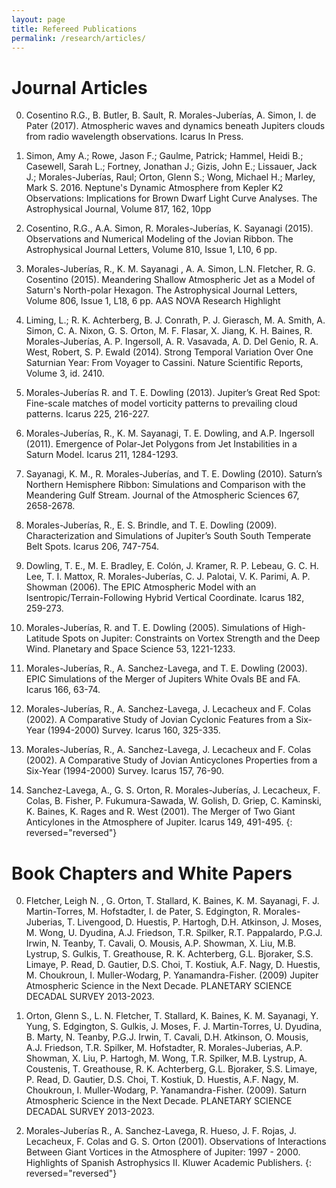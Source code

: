```yaml
---
layout: page
title: Refereed Publications
permalink: /research/articles/
---
```


<h1> Journal Articles </h1>

0. Cosentino R.G., B. Butler, B. Sault, R. Morales-Juberías, A. Simon, I. de Pater (2017). Atmospheric waves and dynamics beneath Jupiters clouds from radio wavelength observations. Icarus In Press.

0. Simon, Amy A.; Rowe, Jason F.; Gaulme, Patrick; Hammel, Heidi B.; Casewell, Sarah L.; Fortney, Jonathan J.; Gizis, John E.; Lissauer, Jack J.; Morales-Juberías, Raul; Orton, Glenn S.; Wong, Michael H.; Marley, Mark S. 2016. Neptune's Dynamic Atmosphere from Kepler K2 Observations: Implications for Brown Dwarf Light Curve Analyses. The Astrophysical Journal, Volume 817, 162, 10pp

0. Cosentino, R.G., A.A. Simon, R. Morales-Juberías, K. Sayanagi (2015).  Observations and Numerical Modeling of the Jovian Ribbon. The Astrophysical Journal Letters, Volume 810, Issue 1, L10, 6 pp.

0. Morales-Juberías, R., K. M. Sayanagi , A. A. Simon, L.N. Fletcher,  R. G. Cosentino (2015). Meandering Shallow Atmospheric Jet as a Model of Saturn's North-polar Hexagon. The Astrophysical Journal Letters, Volume 806, Issue 1, L18, 6 pp. AAS NOVA Research Highlight

0. Liming, L.; R. K. Achterberg, B. J. Conrath, P. J. Gierasch, M. A. Smith, A. Simon, C. A. Nixon, G. S. Orton, M. F. Flasar, X. Jiang, K. H. Baines, R. Morales-Juberías, A. P. Ingersoll, A. R. Vasavada, A. D. Del Genio, R. A. West, Robert,  S. P. Ewald (2014). Strong Temporal Variation Over One Saturnian Year: From Voyager to Cassini. Nature Scientific Reports, Volume 3, id. 2410.

0. Morales-Juberías R. and T. E. Dowling (2013). Jupiter’s Great Red Spot: Fine-scale matches of model vorticity patterns to prevailing cloud patterns. Icarus 225, 216-227.

0. Morales-Juberías, R., K. M. Sayanagi, T. E. Dowling, and A.P. Ingersoll (2011). Emergence of Polar-Jet Polygons from Jet Instabilities in a Saturn Model. Icarus 211, 1284-1293.

0. Sayanagi, K. M., R. Morales-Juberías, and T. E. Dowling (2010). Saturn’s Northern Hemisphere Ribbon: Simulations and Comparison with the Meandering Gulf Stream. Journal of the Atmospheric Sciences 67, 2658-2678. 

0. Morales-Juberías, R., E. S. Brindle, and T. E. Dowling (2009). Characterization and Simulations of Jupiter’s South South Temperate Belt Spots. Icarus 206, 747-754. 

0. Dowling, T. E., M. E. Bradley, E. Colón, J. Kramer, R. P. Lebeau, G. C. H. Lee, T. I. Mattox, R. Morales-Juberías, C. J. Palotai, V. K. Parimi, A. P. Showman (2006). The EPIC Atmospheric Model with an Isentropic/Terrain-Following Hybrid Vertical Coordinate. Icarus 182, 259-273. 

0. Morales-Juberías, R. and T. E. Dowling (2005). Simulations of High-Latitude Spots on Jupiter: Constraints on Vortex Strength and the Deep Wind. Planetary and Space Science 53, 1221-1233. 

0. Morales-Juberías, R., A. Sanchez-Lavega, and T. E. Dowling (2003). EPIC Simulations of the Merger of Jupiters White Ovals BE and FA. Icarus 166, 63-74. 

0. Morales-Juberías, R., A. Sanchez-Lavega, J. Lecacheux and F. Colas (2002). A Comparative Study of Jovian Cyclonic Features from a Six-Year (1994-2000) Survey. Icarus 160, 325-335. 

0. Morales-Juberías, R., A. Sanchez-Lavega, J. Lecacheux and F. Colas (2002). A Comparative Study of Jovian Anticyclones Properties from a Six-Year (1994-2000) Survey. Icarus 157, 76-90. 

0. Sanchez-Lavega, A., G. S. Orton, R. Morales-Juberías, J. Lecacheux, F. Colas, B. Fisher, P. Fukumura-Sawada, W. Golish, D. Griep, C. Kaminski, K. Baines, K. Rages and R. West (2001). The Merger of Two Giant Anticylones in the Atmosphere of Jupiter. Icarus 149, 491-495.
{: reversed="reversed"}

<h1> Book Chapters and White Papers </h1>

0. Fletcher, Leigh N. , G. Orton, T. Stallard, K. Baines, K. M. Sayanagi, F. J. Martin-Torres, M. Hofstadter, I. de Pater, S. Edgington, R. Morales-Juberias, T. Livengood, D. Huestis, P. Hartogh, D.H. Atkinson, J. Moses, M. Wong, U. Dyudina, A.J. Friedson, T.R. Spilker, R.T. Pappalardo, P.G.J. Irwin, N. Teanby, T. Cavali, O. Mousis, A.P. Showman, X. Liu, M.B. Lystrup, S. Gulkis, T. Greathouse, R. K. Achterberg, G.L. Bjoraker, S.S. Limaye, P. Read, D. Gautier, D.S. Choi, T. Kostiuk, A.F. Nagy, D. Huestis, M. Choukroun, I. Muller-Wodarg, P. Yanamandra-Fisher. (2009) Jupiter Atmospheric Science in the Next Decade. PLANETARY SCIENCE DECADAL SURVEY 2013-2023. 

0. Orton, Glenn S., L. N. Fletcher, T. Stallard, K. Baines, K. M. Sayanagi, Y. Yung, S. Edgington, S. Gulkis, J. Moses, F. J. Martin-Torres, U. Dyudina, B. Marty, N. Teanby, P.G.J. Irwin, T. Cavali, D.H. Atkinson, O. Mousis, A.J. Friedson, T.R. Spilker, M. Hofstadter, R. Morales-Juberias, A.P. Showman, X. Liu, P. Hartogh, M. Wong, T.R. Spilker, M.B. Lystrup, A. Coustenis, T. Greathouse, R. K. Achterberg, G.L. Bjoraker, S.S. Limaye, P. Read, D. Gautier, D.S. Choi, T. Kostiuk, D. Huestis, A.F. Nagy, M. Choukroun, I. Muller-Wodarg, P. Yanamandra-Fisher. (2009). Saturn Atmospheric Science in the Next Decade. PLANETARY SCIENCE DECADAL SURVEY 2013-2023. 

0. Morales-Juberías R., A. Sanchez-Lavega, R. Hueso, J. F. Rojas, J. Lecacheux, F. Colas and G. S. Orton (2001). Observations of Interactions Between Giant Vortices in the Atmosphere of Jupiter: 1997 - 2000. Highlights of Spanish Astrophysics II. Kluwer Academic Publishers.
{: reversed="reversed"}